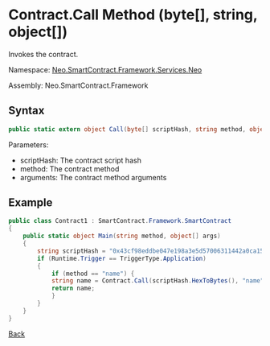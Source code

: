 # Contract.Call Method (byte[], string, object[])

Invokes the contract.

Namespace: [Neo.SmartContract.Framework.Services.Neo](../../neo.md)

Assembly: Neo.SmartContract.Framework

## Syntax

```c#
public static extern object Call(byte[] scriptHash, string method, object[] arguments)
```

Parameters:

- scriptHash: The contract script hash
- method: The contract method
- arguments: The contract method arguments

## Example

```c#
public class Contract1 : SmartContract.Framework.SmartContract
{
    public static object Main(string method, object[] args)
    {
        string scriptHash = "0x43cf98eddbe047e198a3e5d57006311442a0ca15";
        if (Runtime.Trigger == TriggerType.Application)
        {
            if (method == "name") {
            string name = Contract.Call(scriptHash.HexToBytes(), "name", new object[]{});
            return name;
            }
        }  
    }
}
```



[Back](../Contract.md)